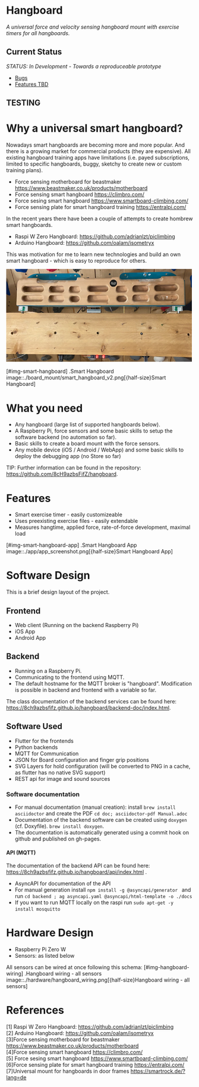 # Hangboard 
*A universal force and velocity sensing hangboard mount with exercise timers for all hangboards.*

## Current Status
*STATUS: In Development - Towards a reproduceable prototype*
+ [Bugs](https://github.com/8cH9azbsFifZ/hangboard/labels/bug)
+ [Features TBD](https://github.com/8cH9azbsFifZ/hangboard/labels/feature)


## TESTING

# Why a universal smart hangboard?
Nowadays smart hangboards are becoming more and more popular. And there is a growing market for commercial
products (they are expensive).
All existing hangboard training apps have limitations (i.e. payed subscriptions,
limited to specific hangboards, buggy, sketchy to create new or custom training plans). 
+ Force sensing motherboard for beastmaker https://www.beastmaker.co.uk/products/motherboard
+ Force sensing smart hangboard https://climbro.com/
+ Force sesing smart hangboard https://www.smartboard-climbing.com/ 
+ Force sensing plate for smart hangboard training https://entralpi.com/ 

In the recent years
there have been a couple of attempts to create hombrew smart hangboards.
+ Raspi W Zero Hangboard: https://github.com/adrianlzt/piclimbing
+ Arduino Hangboard: https://github.com/oalam/isometryx 

This was motivation for me to learn new technologies and build an own smart hangboard - which is easy to reproduce for others.

<img src="./boards/board_mount/smart_hangboard_v2.png" alt="Prototype" width="500"/>

[#img-smart-hangboard]
.Smart Hangboard
image::./board_mount/smart_hangboard_v2.png[{half-size}Smart Hangboard]



# What you need

- Any hangboard (large list of supported hangboards below).
- A Raspberry Pi, force sensors and some basic skills to setup the software backend (no automation so far).
- Basic skills to create a board mount with the force sensors.
- Any mobile device (iOS / Android / WebApp) and some basic skills to deploy the debugging app (no Store so far)

TIP: Further information can be found in the repository: https://github.com/8cH9azbsFifZ/hangboard.

# Features
- Smart exercise timer - easily customizeable
- Uses preexisting exercise files - easily extendable
- Measures hangtime, applied force, rate-of-force development, maximal load 

[#img-smart-hangboard-app]
.Smart Hangboard App
image::./app/app_screenshot.png[{half-size}Smart Hangboard App]


# Software Design
This is a brief design layout of the project. 

## Frontend
- Web client (Running on the backend Raspberry Pi)
- iOS App
- Android App 

## Backend
- Running on a Raspberry Pi.
- Communicating to the frontend using MQTT.
- The default hostname for the MQTT broker is "hangboard". Modification is possible in backend and frontend with a variable so far.

The class documentation of the backend services can be found here: https://8ch9azbsfifz.github.io/hangboard/backend-doc/index.html.

## Software Used
- Flutter for the frontends
- Python backends
- MQTT for Communication 
- JSON for Board configuration and finger grip positions
- SVG Layers for hold configuration (will be converted to PNG in a cache, as flutter has no native SVG support)
- REST api for image and sound sources

### Software documentation
- For manual documentation (manual creation): install `brew install asciidoctor` and create the PDF `cd doc; asciidoctor-pdf Manual.adoc`
- Documentation of the backend software can be created using `doxygen` (cf. Doxyfile). `brew install doxygen`.
- The documentation is automatically generated using a commit hook on github and published on gh-pages.

#### API (MQTT)
The documentation of the backend API can be found here: https://8ch9azbsfifz.github.io/hangboard/api/index.html .

- AsyncAPI for documentation of the API
- For manual generation install ```npm install -g @asyncapi/generator ``` and run ```cd backend ; ag asyncapi.yaml @asyncapi/html-template -o ./docs```
- If you want to run MQTT locally on the raspi run `sudo apt-get -y install mosquitto`


# Hardware Design
- Raspberry Pi Zero W
- Sensors: as listed below

All sensors can be wired at once following this schema:
[#img-hangboard-wiring]
.Hangboard wiring - all sensors
image::./hardware/hangboard_wiring.png[{half-size}Hangboard wiring - all sensors]

# References
<a id="PiClimbing">[1]</a> Raspi W Zero Hangboard: https://github.com/adrianlzt/piclimbing <br/>
<a id="ArduinoHangboard">[2]</a> Arduino Hangboard: https://github.com/oalam/isometryx <br/>
<a id="BeastMakerMotherboard">[3]</a>Force sensing motherboard for beastmaker https://www.beastmaker.co.uk/products/motherboard <br/>
<a id="Climbro">[4]</a>Force sensing smart hangboard https://climbro.com/ <br/>
<a id="SmartBoard">[5]</a> Force sesing smart hangboard https://www.smartboard-climbing.com/ <br/>
<a id="Entralpi">[6]</a>Force sensing plate for smart hangboard training https://entralpi.com/ <br/>
<a id="ArduinoHangSmartRockboard">[7]</a>Universal mount for hangboards in door frames https://smartrock.de/?lang=de <br/>
